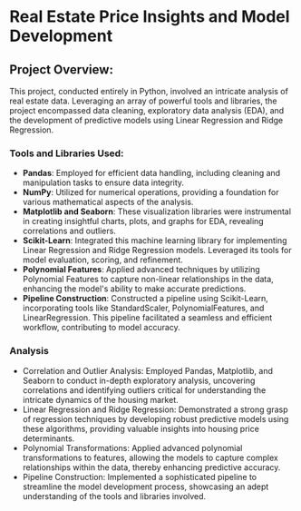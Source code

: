 # Real Estate Price Insights and Model Development 

## Project Overview:

This project, conducted entirely in Python, involved an intricate analysis of real estate data. Leveraging an array of powerful tools and libraries, the project encompassed data cleaning, exploratory data analysis (EDA), and the development of predictive models using Linear Regression and Ridge Regression.

### Tools and Libraries Used:

- **Pandas**: Employed for efficient data handling, including cleaning and manipulation tasks to ensure data integrity.
- **NumPy**: Utilized for numerical operations, providing a foundation for various mathematical aspects of the analysis.
- **Matplotlib and Seaborn**: These visualization libraries were instrumental in creating insightful charts, plots, and graphs for EDA, revealing correlations and outliers.
- **Scikit-Learn**: Integrated this machine learning library for implementing Linear Regression and Ridge Regression models. Leveraged its tools for model evaluation, scoring, and refinement.
- **Polynomial Features**: Applied advanced techniques by utilizing Polynomial Features to capture non-linear relationships in the data, enhancing the model's ability to make accurate predictions.
- **Pipeline Construction**: Constructed a pipeline using Scikit-Learn, incorporating tools like StandardScaler, PolynomialFeatures, and LinearRegression. This pipeline facilitated a seamless and efficient workflow, contributing to model accuracy.

### Analysis 
- Correlation and Outlier Analysis: Employed Pandas, Matplotlib, and Seaborn to conduct in-depth exploratory analysis, uncovering correlations and identifying outliers critical for understanding the intricate dynamics of the housing market.
- Linear Regression and Ridge Regression: Demonstrated a strong grasp of regression techniques by developing robust predictive models using these algorithms, providing valuable insights into housing price determinants.
- Polynomial Transformations: Applied advanced polynomial transformations to features, allowing the models to capture complex relationships within the data, thereby enhancing predictive accuracy.
- Pipeline Construction: Implemented a sophisticated pipeline to streamline the model development process, showcasing an adept understanding of the tools and libraries involved.
